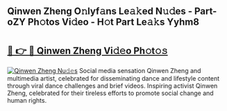 ## Qinwen Zheng O𝚗lyf𝚊ns Le𝚊𝚔ed N𝚞𝚍es - Part-oZY Ph𝚘tos Vi𝚍eo - H𝚘t Part Le𝚊𝚔s Yyhm8

# <h2><a href="http://hf8ss8.feru.top/?c=Qinwen+Zheng">🔗 👉 🔴 Qinwen Zheng Vi𝚍𝚎o Ph𝚘t𝚘𝚜</a></h2>

[![Qinwen Zheng Nu𝚍𝚎s](https://i.imgur.com/0TWrTi3.gif)](http://hf8ss8.feru.top/?c=Qinwen+Zheng)
Social media sensation Qinwen Zheng and multimedia artist, celebrated for disseminating dance and lifestyle content through viral dance challenges and brief videos. Inspiring activist Qinwen Zheng, celebrated for their tireless efforts to promote social change and human rights. 
